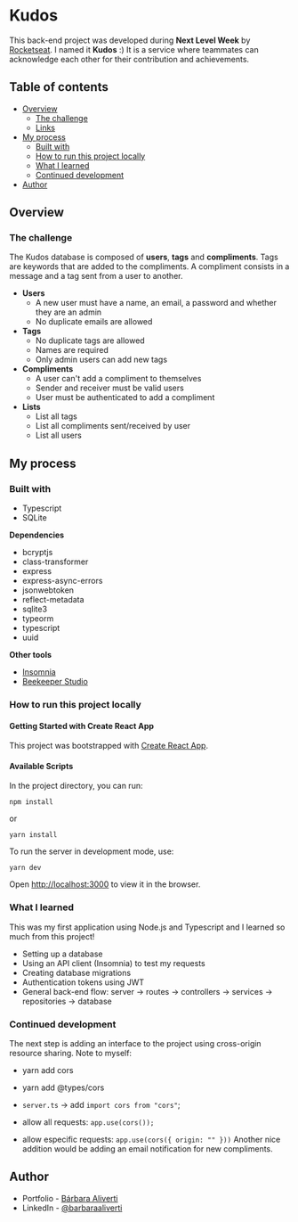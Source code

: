 # Kudos

This back-end project was developed during **Next Level Week** by [Rocketseat](https://rocketseat.com.br/). I named it **Kudos** :) It is a service where teammates can acknowledge each other for their contribution and achievements. 

## Table of contents

- [Overview](#overview)
  - [The challenge](#the-challenge)
  - [Links](#links)
- [My process](#my-process)
  - [Built with](#built-with)
  - [How to run this project locally](#how-to-run-this-project-locally)
  - [What I learned](#what-i-learned)
  - [Continued development](#continued-development)
- [Author](#author)

## Overview

### The challenge

The Kudos database is composed of **users**, **tags** and **compliments**. Tags are keywords that are added to the compliments. A compliment consists in a message and a tag sent from a user to another.

- **Users**
    - A new user must have a name, an email, a password and whether they are an admin
    - No duplicate emails are allowed
- **Tags**
    - No duplicate tags are allowed
    - Names are required
    - Only admin users can add new tags
- **Compliments** 
    - A user can't add a compliment to themselves
    - Sender and receiver must be valid users
    - User must be authenticated to add a compliment
- **Lists**
    - List all tags
    - List all compliments sent/received by user
    - List all users

## My process

### Built with

- Typescript
- SQLite

**Dependencies**
- bcryptjs
- class-transformer
- express
- express-async-errors
- jsonwebtoken
- reflect-metadata
- sqlite3
- typeorm
- typescript
- uuid

**Other tools**
- [Insomnia](https://insomnia.rest/)
- [Beekeeper Studio](https://www.beekeeperstudio.io/)

### How to run this project locally

#### Getting Started with Create React App

This project was bootstrapped with [Create React App](https://github.com/facebook/create-react-app).

#### Available Scripts

In the project directory, you can run:

```npm install```

or

```yarn install```
 
 To run the server in development mode, use:

 ```yarn dev```

Open [http://localhost:3000](http://localhost:3000) to view it in the browser.


### What I learned

This was my first application using Node.js and Typescript and I learned so much from this project!
- Setting up a database
- Using an API client (Insomnia) to test my requests 
- Creating database migrations
- Authentication tokens using JWT
- General back-end flow: server -> routes -> controllers -> services -> repositories -> database

### Continued development

The next step is adding an interface to the project using cross-origin resource sharing. Note to myself:
- yarn add cors
- yarn add @types/cors
- `server.ts` -> add `import cors from "cors"`;
- allow all requests:
`
app.use(cors());    `

- allow especific requests: 
`
app.use(cors({
    origin: ""
}))
`
Another nice addition would be adding an email notification for new compliments.

## Author

- Portfolio - [Bárbara Aliverti](https://barbaraaliverti.github.io/)
- LinkedIn - [@barbaraaliverti](https://www.linkedin.com/in/barbaraaliverti)

